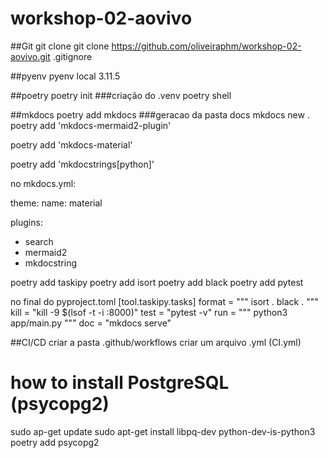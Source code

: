 # workshop-02-aovivo

##Git
git clone git clone https://github.com/oliveiraphm/workshop-02-aovivo.git
.gitignore

##pyenv
pyenv local 3.11.5

##poetry
poetry init
###criação do .venv
poetry shell

##mkdocs
poetry add mkdocs
###geracao da pasta docs
mkdocs new .
poetry add 'mkdocs-mermaid2-plugin'

poetry add 'mkdocs-material'

poetry add 'mkdocstrings[python]'

no mkdocs.yml:

theme:
  name: material

plugins:
  - search
  - mermaid2
  - mkdocstring

poetry add taskipy
poetry add isort 
poetry add black
poetry add pytest

no final do pyproject.toml
[tool.taskipy.tasks]
format = """
isort .
black .
"""
kill = "kill -9 $(lsof -t -i :8000)"
test = "pytest -v"
run = """
python3 app/main.py
"""
doc = "mkdocs serve"

##CI/CD
criar a pasta .github/workflows
criar um arquivo .yml (CI.yml)

# how to install PostgreSQL (psycopg2)
sudo ap-get update
sudo apt-get install libpq-dev python-dev-is-python3
poetry add psycopg2
